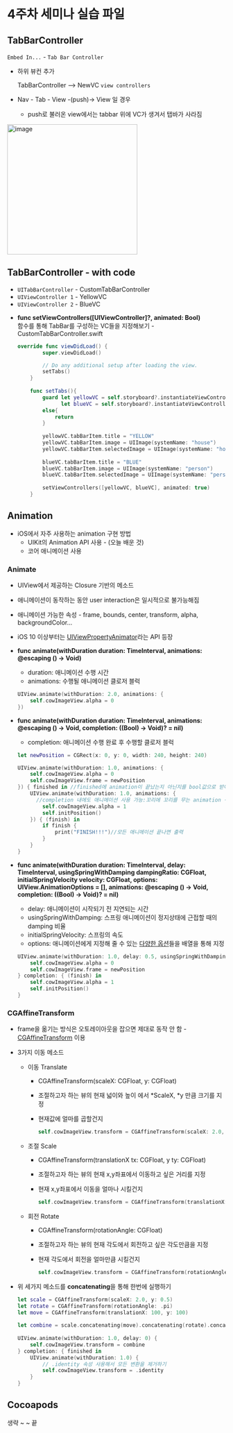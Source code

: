 # 4주차 세미나 실습 파일

## TabBarController

`Embed In...` - `Tab Bar Controller`

* 하위 뷰컨 추가

  TabBarController --> NewVC `view controllers`

* Nav - Tab - View -(push)-> View 일 경우

  * push로 불러온 view에서는 tabbar 위에 VC가 생겨서 탭바가 사라짐

<img src="https://user-images.githubusercontent.com/28949235/98435909-4545ca00-211a-11eb-86aa-cb86ee671f89.png" alt="image" width=300px />

## TabBarController - with code

* `UITabBarController` - CustomTabBarController
* `UIViewController 1` - YellowVC
* `UIViewController 2` - BlueVC

- **func setViewControllers([UIViewController]?, animated: Bool)**  
  함수를 통해 TabBar를 구성하는 VC들을 지정해보기  - CustomTabBarController.swift

  ```swift
  override func viewDidLoad() {
          super.viewDidLoad()
  
          // Do any additional setup after loading the view.
          setTabs()
      }
      
      func setTabs(){
          guard let yellowVC = self.storyboard?.instantiateViewController(identifier: "YellowVC") as? YellowVC,
                let blueVC = self.storyboard?.instantiateViewController(identifier: "BlueVC") as? BlueVC
          else{
              return
          }
          
          yellowVC.tabBarItem.title = "YELLOW"
          yellowVC.tabBarItem.image = UIImage(systemName: "house")
          yellowVC.tabBarItem.selectedImage = UIImage(systemName: "house.fill")
          
          blueVC.tabBarItem.title = "BLUE"
          blueVC.tabBarItem.image = UIImage(systemName: "person")
          blueVC.tabBarItem.selectedImage = UIImage(systemName: "person.fill")
          
          setViewControllers([yellowVC, blueVC], animated: true)
      }
  ```



## Animation

* iOS에서 자주 사용하는 animation 구현 방법
  * UIKit의 Animation API 사용 - (오늘 배운 것)
  * 코어 애니메이션 사용

### Animate

* UIView에서 제공하는 Closure 기반의 메소드
* 애니메이션이 동작하는 동안 user interaction은 일시적으로 불가능해짐
* 애니메이션 가능한 속성 - frame, bounds, center, transform, alpha, backgroundColor...
* iOS 10 이상부터는 [UIViewPropertyAnimator](https://developer.apple.com/documentation/uikit/uiviewpropertyanimator)라는 API 등장



* **func animate(withDuration duration: TimeInterval, animations: @escaping () -> Void)**

  * duration: 애니메이션 수행 시간
  * animations: 수행될 애니메이션 클로저 블럭

  ```swift
  UIView.animate(withDuration: 2.0, animations: {
      self.cowImageView.alpha = 0
  })
  ```

* **func animate(withDuration duration: TimeInterval, animations: @escaping () -> Void, completion: ((Bool) -> Void)? = nil)**

  * completion: 애니메이션 수행 완료 후 수행할 클로저 블럭

  ```swift
  let newPosition = CGRect(x: 0, y: 0, width: 240, height: 240)
  
  UIView.animate(withDuration: 1.0, animations: {
      self.cowImageView.alpha = 0
      self.cowImageView.frame = newPosition
  }) { finished in //finished에 animation이 끝났는지 아닌지를 bool값으로 받아옴.
      UIView.animate(withDuration: 1.0, animations: {
        //completion 내에도 애니메이션 사용 가능:꼬리에 꼬리를 무는 animation 구현 가능
          self.cowImageView.alpha = 1
          self.initPosition()
      }) { (finish) in
          if finish {
              print("FINISH!!!")//모든 애니메이션 끝나면 출력
          }
      }
  }
  ```

  

* **func animate(withDuration duration: TimeInterval, delay: TimeInterval, usingSpringWithDamping dampingRatio: CGFloat, initialSpringVelocity velocity: CGFloat, options: UIView.AnimationOptions = [], animations: @escaping () -> Void, completion: ((Bool) -> Void)? = nil)**

  * delay: 애니메이션이 시작되기 전 지연되는 시간
  * usingSpringWithDamping: 스프링 애니메이션이 정지상태에 근접할 때의 damping 비율
  * initialSpringVelocity: 스프링의 속도
  * options: 애니메이션에게 지정해 줄 수 있는 [다양한 옵션](https://developer.apple.com/documentation/uikit/uiview/animationoptions)들을 배열을 통해 지정

  ```swift
  UIView.animate(withDuration: 1.0, delay: 0.5, usingSpringWithDamping: 0.3, initialSpringVelocity: 0.3, options: .curveEaseIn) {
      self.cowImageView.alpha = 0
      self.cowImageView.frame = newPosition
  } completion: { (finish) in
      self.cowImageView.alpha = 1
      self.initPosition()
  }
  ```

  

### CGAffineTransform

* frame을 옮기는 방식은 오토레이아웃을 잡으면 제대로 동작 안 함 - [CGAffineTransform](https://developer.apple.com/documentation/coregraphics/cgaffinetransform) 이용

* 3가지 이동 메소드

  * 이동 Translate

    * CGAffineTransform(scaleX: CGFloat, y: CGFloat)

    * 조절하고자 하는 뷰의 현재 넓이와 높이 에서 *ScaleX, *y 만큼 크기를 지정

    * 현재값에 얼마를 곱할건지

      ```swift
      self.cowImageView.transform = CGAffineTransform(scaleX: 2.0, y: 0.5)
      ```

  * 조절 Scale

    * CGAffineTransform(translationX tx: CGFloat, y ty: CGFloat)

    * 조절하고자 하는 뷰의 현재 x,y좌표에서 이동하고 싶은 거리를 지정

    * 현재 x,y좌표에서 이동을 얼마나 시킬건지

      ```swift
      self.cowImageView.transform = CGAffineTransform(translationX: 100, y: 100)
      ```

  * 회전 Rotate

    * CGAffineTransform(rotationAngle: CGFloat)

    * 조절하고자 하는 뷰의 현재 각도에서 회전하고 싶은 각도만큼을 지정

    * 현재 각도에서 회전을 얼마만큼 시킬건지

      ```swift
      self.cowImageView.transform = CGAffineTransform(rotationAngle: .pi)
      ```

* 위 세가지 메소드를 **concatenating**을 통해 한번에 실행하기

  ```swift
  let scale = CGAffineTransform(scaleX: 2.0, y: 0.5)
  let rotate = CGAffineTransform(rotationAngle: .pi)
  let move = CGAffineTransform(translationX: 100, y: 100)
              
  let combine = scale.concatenating(move).concatenating(rotate).concatenating(move)
              
  UIView.animate(withDuration: 1.0, delay: 0) {
      self.cowImageView.transform = combine
  } completion: { finished in
      UIView.animate(withDuration: 1.0) {
          // .identity 속성 사용해서 모든 변환을 제거하기
          self.cowImageView.transform = .identity
      }
  }
  ```



## Cocoapods

생략 ~ ~ 끝

